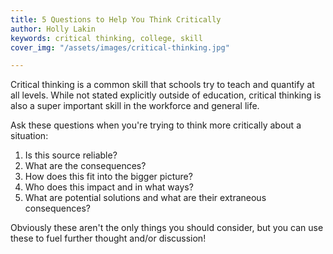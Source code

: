 ```yaml
---
title: 5 Questions to Help You Think Critically
author: Holly Lakin
keywords: critical thinking, college, skill
cover_img: "/assets/images/critical-thinking.jpg"

---
```

Critical thinking is a common skill that schools try to teach and quantify at all levels. While not stated explicitly outside of education, critical thinking is also a super important skill in the workforce and general life. 

Ask these questions when you're trying to think more critically about a situation:

1. Is this source reliable?
2. What are the consequences?
3. How does this fit into the bigger picture?
4. Who does this impact and in what ways?
5. What are potential solutions and what are their extraneous consequences?

Obviously these aren't the only things you should consider, but you can use these to fuel further thought and/or discussion!